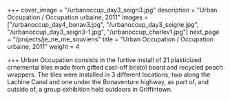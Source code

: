 +++
cover_image = "/urbanoccup_day3_seign3.jpg"
description = "Urban Occupation / Occupation urbaine, 2011"
images = ["/urbanoccup_day4_bonav3.jpg", "/urbanoccup_day3_seigne.jpg", "/urbanoccup_day3_seign3-1.jpg", "/urbanoccup_charlev1.jpg"]
next_page = "/projects/je_ne_me_souviens"
title = "Urban Occupation / Occupation urbaine, 2011"
weight = 4

+++
Urban Occupation consists in the furtive install of 21 plasticized ornemental tiles made from gifted cast-off bristol board and recycled peach wrappers. The tiles were installed in 3 different locations, two along the Lachine Canal and one under the Bonaventure highway, as part of, and outside of, a group exhibition held outdoors in Griffintown.